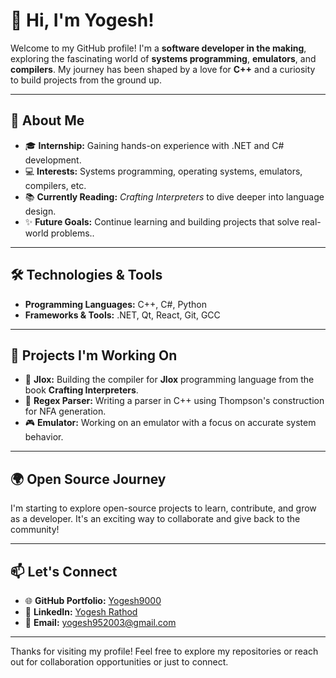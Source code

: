 # 👋 Hi, I'm Yogesh!  

Welcome to my GitHub profile! I'm a **software developer in the making**, exploring the fascinating world of **systems programming**, **emulators**, and **compilers**. My journey has been shaped by a love for **C++** and a curiosity to build projects from the ground up.  

---

## 🚀 About Me  
- 🎓 **Internship:** Gaining hands-on experience with .NET and C# development.  
- 💻 **Interests:** Systems programming, operating systems, emulators, compilers, etc.  
- 📚 **Currently Reading:** *Crafting Interpreters* to dive deeper into language design.  
- ✨ **Future Goals:** Continue learning and building projects that solve real-world problems..

---

## 🛠️ Technologies & Tools  
- **Programming Languages:** C++, C#, Python  
- **Frameworks & Tools:** .NET, Qt, React, Git, GCC

---

## 🌱 Projects I'm Working On  
- 🔧 **Jlox:** Building the compiler for **Jlox** programming language from the book **Crafting Interpreters**.  
- 🧩 **Regex Parser:** Writing a parser in C++ using Thompson's construction for NFA generation.  
- 🎮 **Emulator:** Working on an emulator with a focus on accurate system behavior.  

---

## 🌍 Open Source Journey  
I'm starting to explore open-source projects to learn, contribute, and grow as a developer. It's an exciting way to collaborate and give back to the community!  

---

## 📫 Let's Connect  
- 🌐 **GitHub Portfolio:** [Yogesh9000](https://github.com/Yogesh9000/)  
- 💼 **LinkedIn:** [Yogesh Rathod](https://www.linkedin.com/in/yogesh-rathod-633a81195/)
- 📧 **Email:** [yogesh952003@gmail.com](yogesh952003@gmail.com)

---

Thanks for visiting my profile! Feel free to explore my repositories or reach out for collaboration opportunities or just to connect.  
